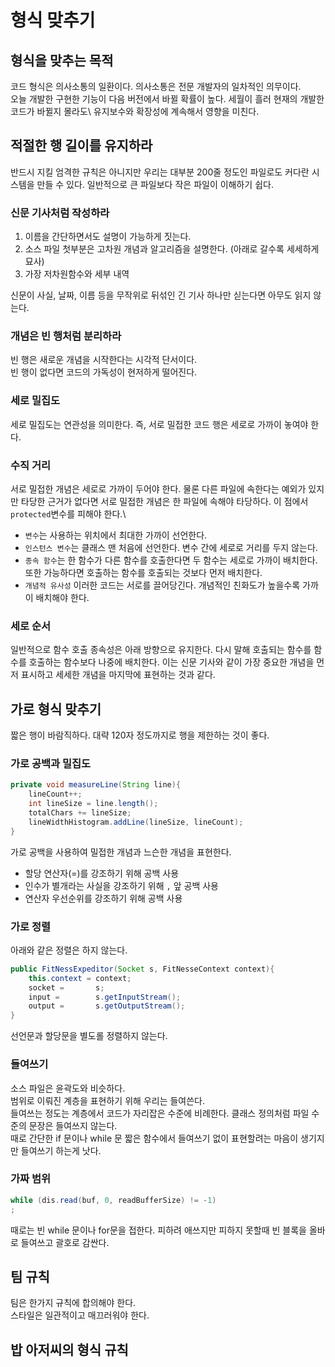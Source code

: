 # 형식 맞추기
## 형식을 맞추는 목적
코드 형식은 의사소통의 일환이다. 의사소통은 전문 개발자의 일차적인 의무이다.\
오늘 개발한 구현한 기능이 다음 버전에서 바뀔 확률이 높다. 세월이 흘러 현재의 개발한 코드가 바뀔지 몰라도\ 
유지보수와 확장성에 계속해서 영향을 미친다.

## 적절한 행 길이를 유지하라
반드시 지킬 엄격한 규칙은 아니지만 우리는 대부분 200줄 정도인 파일로도 커다란 시스템을 만들 수 있다.
일반적으로 큰 파일보다 작은 파일이 이해하기 쉽다.

### 신문 기사처럼 작성하라
1. 이름을 간단하면서도 설명이 가능하게 짓는다.
2. 소스 파일 첫부분은 고차원 개념과 알고리즘을 설명한다. (아래로 갈수록 세세하게 묘사)
3. 가장 저차원함수와 세부 내역

신문이 사실, 날짜, 이름 등을 무작위로 뒤섞인 긴 기사 하나만 싣는다면 아무도 읽지 않는다.

### 개념은 빈 행처럼 분리하라
빈 행은 새로운 개념을 시작한다는 시각적 단서이다.\
빈 행이 없다면 코드의 가독성이 현저하게 떨어진다.

### 세로 밀집도
세로 밀집도는 연관성을 의미한다. 즉, 서로 밀접한 코드 행은 세로로 가까이 놓여야 한다.

### 수직 거리
서로 밀접한 개념은 세로로 가까이 두어야 한다. 물론 다른 파일에 속한다는 예외가 있지만 타당한 근거가 없다면 서로 밀접한 개념은 한 파일에 속해야 타당하다.
이 점에서 `protected`변수를 피해야 한다.\
- `변수`는 사용하는 위치에서 최대한 가까이 선언한다.
- `인스턴스 변수`는 클래스 맨 처음에 선언한다. 변수 간에 세로로 거리를 두지 않는다.
- `종속 함수`는 한 함수가 다른 함수를 호출한다면 두 함수는 세로로 가까이 배치한다. 또한 가능하다면 호출하는 함수를 호출되는 것보다 먼저 배치한다.
- `개념적 유사성` 이러한 코드는 서로를 끌어당긴다. 개념적인 친화도가 높을수록 가까이 배치해야 한다.

### 세로 순서
일반적으로 함수 호출 종속성은 아래 방향으로 유지한다. 다시 말해 호출되는 함수를 함수를 호출하는 함수보다 나중에 배치한다.
이는 신문 기사와 같이 가장 중요한 개념을 먼저 표시하고 세세한 개념을 마지막에 표현하는 것과 같다.

## 가로 형식 맞추기
짧은 행이 바람직하다. 대략 120자 정도까지로 행을 제한하는 것이 좋다.

### 가로 공백과 밀집도
```java
private void measureLine(String line){
	lineCount++;
    int lineSize = line.length();
    totalChars += lineSize;
    lineWidthHistogram.addLine(lineSize, lineCount); 
}
```
가로 공백을 사용하여 밀접한 개념과 느슨한 개념을 표현한다.
- 할당 연산자(=)를 강조하기 위해 공백 사용
- 인수가 별개라는 사실을 강조하기 위해 `,` 앞 공백 사용
- 연산자 우선순위를 강조하기 위해 공백 사용

### 가로 정렬
아래와 같은 정렬은 하지 않는다.
```java
public FitNessExpeditor(Socket s, FitNesseContext context){
    this.context = context;
    socket =       s;
    input =        s.getInputStream(); 
    output =       s.getOutputStream(); 
}
```
선언문과 할당문을 별도롤 정렬하지 않는다.

### 들여쓰기
소스 파일은 윤곽도와 비슷하다.\
범위로 이뤄진 계층을 표현하기 위해 우리는 들여쓴다.\
들여쓰는 정도는 계층에서 코드가 자리잡은 수준에 비례한다. 클래스 정의처럼 파일 수준의 문장은 들여쓰지 않는다.\
때로 간단한 if 문이나 while 문 짧은 함수에서 들여쓰기 없이 표현할려는 마음이 생기지만 들여쓰기 하는게 낫다.

### 가짜 범위
```java
while (dis.read(buf, 0, readBufferSize) != -1)
;
```
때로는 빈 while 문이나 for문을 접한다. 피하려 애쓰지만 피하지 못할때 빈 블록을 올바로 들여쓰고 괄호로 감싼다.

## 팀 규칙
팀은 한가지 규칙에 합의해야 한다. \
스타일은 일관적이고 매끄러워야 한다.

## 밥 아저씨의 형식 규칙
